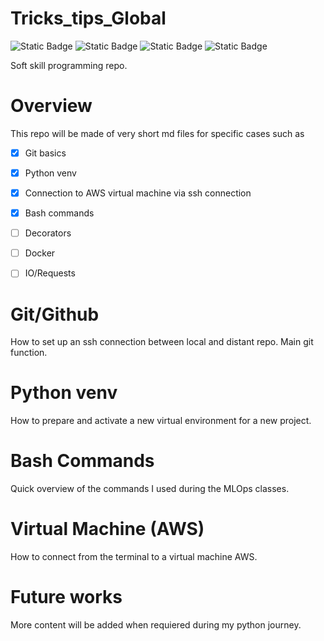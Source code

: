 # Tricks_tips_Global
![Static Badge](https://img.shields.io/badge/Git_Github-red) 
![Static Badge](https://img.shields.io/badge/Virtual_Environment-white)
![Static Badge](https://img.shields.io/badge/Bash-cyan) 
![Static Badge](https://img.shields.io/badge/Virtual_Machine-yellow)


Soft skill programming repo.


# Overview
This repo will be made of very short md files for specific cases such as

- [x] Git basics

- [x] Python venv

- [x] Connection to AWS virtual machine via ssh connection

- [x] Bash commands
- [ ] Decorators
- [ ] Docker
- [ ] IO/Requests




# Git/Github

How to set up an ssh connection between local and distant repo.
Main git function.


# Python venv

How to prepare and activate a new virtual environment for a new project.

# Bash Commands

Quick overview of the commands I used during the MLOps classes.

# Virtual Machine (AWS)
How to connect from the terminal to a virtual machine AWS.

# Future works
More content will be added when requiered during my python journey.




